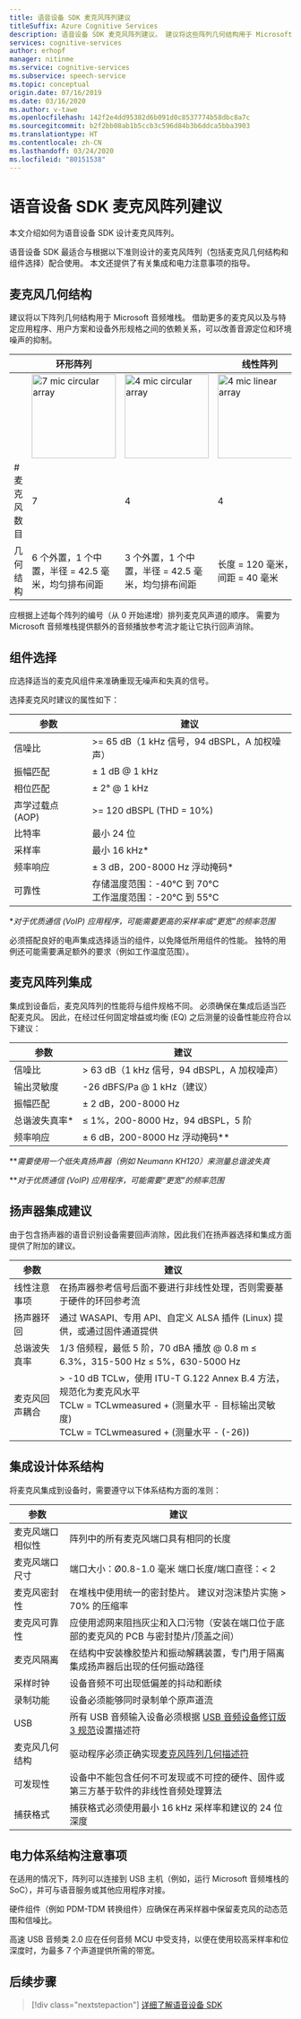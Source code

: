 ```yaml
---
title: 语音设备 SDK 麦克风阵列建议
titleSuffix: Azure Cognitive Services
description: 语音设备 SDK 麦克风阵列建议。 建议将这些阵列几何结构用于 Microsoft 音频堆栈。
services: cognitive-services
author: erhopf
manager: nitinme
ms.service: cognitive-services
ms.subservice: speech-service
ms.topic: conceptual
origin.date: 07/16/2019
ms.date: 03/16/2020
ms.author: v-tawe
ms.openlocfilehash: 142f2e4dd95382d6b091d0c8537774b58dbc8a7c
ms.sourcegitcommit: b2f2bb08ab1b5ccb3c596d84b3b6ddca5bba3903
ms.translationtype: HT
ms.contentlocale: zh-CN
ms.lasthandoff: 03/24/2020
ms.locfileid: "80151538"
---
```

# <a name="speech-devices-sdk-microphone-array-recommendations"></a>语音设备 SDK 麦克风阵列建议

本文介绍如何为语音设备 SDK 设计麦克风阵列。

语音设备 SDK 最适合与根据以下准则设计的麦克风阵列（包括麦克风几何结构和组件选择）配合使用。 本文还提供了有关集成和电力注意事项的指导。

## <a name="microphone-geometry"></a>麦克风几何结构

建议将以下阵列几何结构用于 Microsoft 音频堆栈。 借助更多的麦克风以及与特定应用程序、用户方案和设备外形规格之间的依赖关系，可以改善音源定位和环境噪声的抑制。

|     | 环形阵列 |     | 线性阵列 |     |
| --- | -------------- | --- | ------------ | --- |
|     | <img src="media/speech-devices-sdk/7-mic-c.png" alt="7 mic circular array" width="150"/> | <img src="media/speech-devices-sdk/4-mic-c.png" alt="4 mic circular array" width="150"/> | <img src="media/speech-devices-sdk/4-mic-l.png" alt="4 mic linear array" width="150"/> | <img src="media/speech-devices-sdk/2-mic-l.png" alt="2 mic linear array" width="150"/> |
| \# 麦克风数目 | 7 | 4 | 4 | 2 |
| 几何结构 | 6 个外置，1 个中置，半径 = 42.5 毫米，均匀排布间距 | 3 个外置，1 个中置，半径 = 42.5 毫米，均匀排布间距 | 长度 = 120 毫米，间距 = 40 毫米 | 间距 = 40 毫米 |

应根据上述每个阵列的编号（从 0 开始递增）排列麦克风声道的顺序。 需要为 Microsoft 音频堆栈提供额外的音频播放参考流才能让它执行回声消除。

## <a name="component-selection"></a>组件选择

应选择适当的麦克风组件来准确重现无噪声和失真的信号。

选择麦克风时建议的属性如下：

| 参数 | 建议 |
| --------- | ----------- |
| 信噪比 | \>= 65 dB（1 kHz 信号，94 dBSPL，A 加权噪声） |
| 振幅匹配 | ± 1 dB @ 1 kHz |
| 相位匹配 | ± 2° @ 1 kHz |
| 声学过载点 (AOP) | \>= 120 dBSPL (THD = 10%) |
| 比特率 | 最小 24 位 |
| 采样率 | 最小 16 kHz\* |
| 频率响应 | ± 3 dB，200-8000 Hz 浮动掩码\* |
| 可靠性 | 存储温度范围：-40°C 到 70°C<br />工作温度范围：-20°C 到 55°C |

\*_对于优质通信 (VoIP) 应用程序，可能需要更高的采样率或“更宽”的频率范围_

必须搭配良好的电声集成选择适当的组件，以免降低所用组件的性能。 独特的用例还可能需要满足额外的要求（例如工作温度范围）。

## <a name="microphone-array-integration"></a>麦克风阵列集成

集成到设备后，麦克风阵列的性能将与组件规格不同。 必须确保在集成后适当匹配麦克风。 因此，在经过任何固定增益或均衡 (EQ) 之后测量的设备性能应符合以下建议：

| 参数          | 建议                                        |
| ------------------ | -------------------------------------------------- |
| 信噪比                | \> 63 dB（1 kHz 信号，94 dBSPL，A 加权噪声） |
| 输出灵敏度 | -26 dBFS/Pa @ 1 kHz（建议）                  |
| 振幅匹配 | ± 2 dB，200-8000 Hz                                |
| 总谐波失真率\*             | ≤ 1%，200-8000 Hz，94 dBSPL，5 阶             |
| 频率响应 | ± 6 dB，200-8000 Hz 浮动掩码\*\*              |

\*\*_需要使用一个低失真扬声器（例如 Neumann KH120）来测量总谐波失真_

\*\*_对于优质通信 (VoIP) 应用程序，可能需要“更宽”的频率范围_

## <a name="speaker-integration-recommendations"></a>扬声器集成建议

由于包含扬声器的语音识别设备需要回声消除，因此我们在扬声器选择和集成方面提供了附加的建议。

| 参数 | 建议 |
| --------- | ----------- |
| 线性注意事项 | 在扬声器参考信号后面不要进行非线性处理，否则需要基于硬件的环回参考流 |
| 扬声器环回 | 通过 WASAPI、专用 API、自定义 ALSA 插件 (Linux) 提供，或通过固件通道提供 |
| 总谐波失真率 | 1/3 倍频程，最低 5 阶，70 dBA 播放 @ 0.8 m ≤ 6.3%，315-500 Hz ≤ 5%，630-5000 Hz |
| 麦克风回声耦合 | \> -10 dB TCLw，使用 ITU-T G.122 Annex B.4 方法，规范化为麦克风水平<br />TCLw = TCLwmeasured \+ (测量水平 - 目标输出灵敏度)<br />TCLw = TCLwmeasured \+ (测量水平 - (-26)) |

## <a name="integration-design-architecture"></a>集成设计体系结构

将麦克风集成到设备时，需要遵守以下体系结构方面的准则：

| 参数 | 建议 |
| --------- | -------------- |
| 麦克风端口相似性 | 阵列中的所有麦克风端口具有相同的长度 |
| 麦克风端口尺寸 | 端口大小：Ø0.8-1.0 毫米 端口长度/端口直径：\< 2 |
| 麦克风密封性         | 在堆栈中使用统一的密封垫片。 建议对泡沫垫片实施 \> 70% 的压缩率 |
| 麦克风可靠性     | 应使用滤网来阻挡灰尘和入口污物（安装在端口位于底部的麦克风的 PCB 与密封垫片/顶盖之间） |
| 麦克风隔离       | 在结构中安装橡胶垫片和振动解耦装置，专门用于隔离集成扬声器后出现的任何振动路径 |
| 采样时钟      | 设备音频不可出现低偏差的抖动和断续 |
| 录制功能   | 设备必须能够同时录制单个原声道流 |
| USB                 | 所有 USB 音频输入设备必须根据 [USB 音频设备修订版 3 规范](https://www.usb.org/document-library/usb-audio-devices-rev-30-and-adopters-agreement)设置描述符 |
| 麦克风几何结构 | 驱动程序必须正确实现[麦克风阵列几何描述符](https://docs.microsoft.com/windows-hardware/drivers/audio/ksproperty-audio-mic-array-geometry) |
| 可发现性     | 设备中不能包含任何不可发现或不可控的硬件、固件或第三方基于软件的非线性音频处理算法 |
| 捕获格式      | 捕获格式必须使用最小 16 kHz 采样率和建议的 24 位深度 |

## <a name="electrical-architecture-considerations"></a>电力体系结构注意事项

在适用的情况下，阵列可以连接到 USB 主机（例如，运行 Microsoft 音频堆栈的 SoC），并可与语音服务或其他应用程序对接。

硬件组件（例如 PDM-TDM 转换组件）应确保在再采样器中保留麦克风的动态范围和信噪比。

高速 USB 音频类 2.0 应在任何音频 MCU 中受支持，以便在使用较高采样率和位深度时，为最多 7 个声道提供所需的带宽。

## <a name="next-steps"></a>后续步骤

> [!div class="nextstepaction"]
> [详细了解语音设备 SDK](speech-devices-sdk.md)
